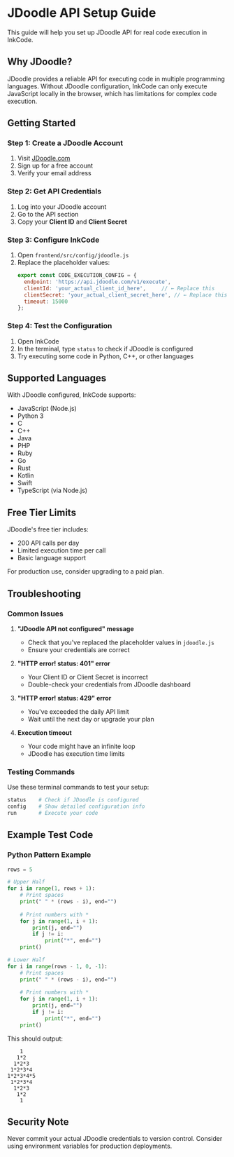 # JDoodle API Setup Guide

This guide will help you set up JDoodle API for real code execution in InkCode.

## Why JDoodle?

JDoodle provides a reliable API for executing code in multiple programming languages. Without JDoodle configuration, InkCode can only execute JavaScript locally in the browser, which has limitations for complex code execution.

## Getting Started

### Step 1: Create a JDoodle Account
1. Visit [JDoodle.com](https://www.jdoodle.com)
2. Sign up for a free account
3. Verify your email address

### Step 2: Get API Credentials
1. Log into your JDoodle account
2. Go to the API section
3. Copy your **Client ID** and **Client Secret**

### Step 3: Configure InkCode
1. Open `frontend/src/config/jdoodle.js`
2. Replace the placeholder values:
   ```javascript
   export const CODE_EXECUTION_CONFIG = {
     endpoint: 'https://api.jdoodle.com/v1/execute',
     clientId: 'your_actual_client_id_here',     // ← Replace this
     clientSecret: 'your_actual_client_secret_here', // ← Replace this
     timeout: 15000
   };
   ```

### Step 4: Test the Configuration
1. Open InkCode
2. In the terminal, type `status` to check if JDoodle is configured
3. Try executing some code in Python, C++, or other languages

## Supported Languages

With JDoodle configured, InkCode supports:
- JavaScript (Node.js)
- Python 3
- C
- C++
- Java
- PHP
- Ruby
- Go
- Rust
- Kotlin
- Swift
- TypeScript (via Node.js)

## Free Tier Limits

JDoodle's free tier includes:
- 200 API calls per day
- Limited execution time per call
- Basic language support

For production use, consider upgrading to a paid plan.

## Troubleshooting

### Common Issues

1. **"JDoodle API not configured" message**
   - Check that you've replaced the placeholder values in `jdoodle.js`
   - Ensure your credentials are correct

2. **"HTTP error! status: 401" error**
   - Your Client ID or Client Secret is incorrect
   - Double-check your credentials from JDoodle dashboard

3. **"HTTP error! status: 429" error**
   - You've exceeded the daily API limit
   - Wait until the next day or upgrade your plan

4. **Execution timeout**
   - Your code might have an infinite loop
   - JDoodle has execution time limits

### Testing Commands

Use these terminal commands to test your setup:

```bash
status    # Check if JDoodle is configured
config    # Show detailed configuration info
run       # Execute your code
```

## Example Test Code

### Python Pattern Example
```python
rows = 5

# Upper Half
for i in range(1, rows + 1):
    # Print spaces
    print(" " * (rows - i), end="")
    
    # Print numbers with *
    for j in range(1, i + 1):
        print(j, end="")
        if j != i:
            print("*", end="")
    print()

# Lower Half
for i in range(rows - 1, 0, -1):
    # Print spaces
    print(" " * (rows - i), end="")
    
    # Print numbers with *
    for j in range(1, i + 1):
        print(j, end="")
        if j != i:
            print("*", end="")
    print()
```

This should output:
```
    1
   1*2
  1*2*3
 1*2*3*4
1*2*3*4*5
 1*2*3*4
  1*2*3
   1*2
    1
```

## Security Note

Never commit your actual JDoodle credentials to version control. Consider using environment variables for production deployments.
